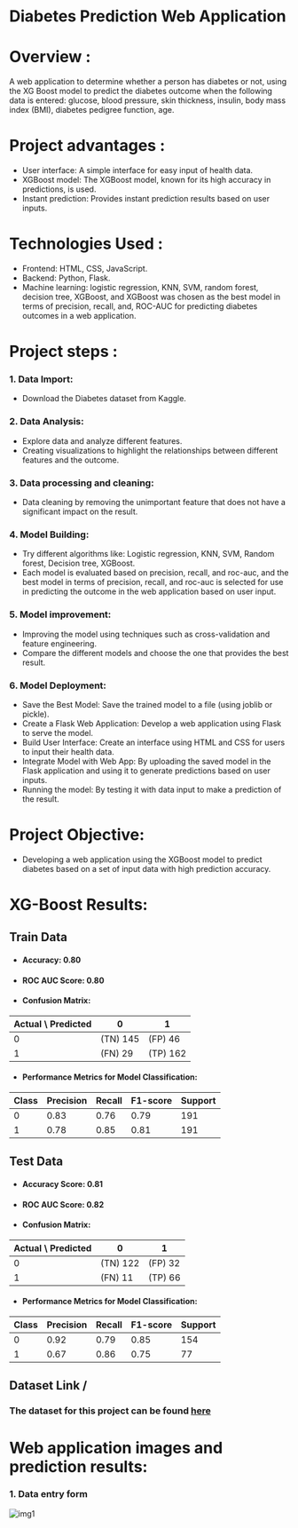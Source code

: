 # **Diabetes Prediction Web Application**
# Overview :
A web application to determine whether a person has diabetes or not, using the XG Boost model to predict the diabetes outcome when the following data is entered: glucose, blood pressure, skin thickness, insulin, body mass index (BMI), diabetes pedigree function, age.

# Project advantages :
* User interface: A simple interface for easy input of health data.
* XGBoost model: The XGBoost model, known for its high accuracy in predictions, is used.
* Instant prediction: Provides instant prediction results based on user inputs.

 # Technologies Used :
* Frontend: HTML, CSS, JavaScript.
* Backend: Python, Flask.
* Machine learning: logistic regression, KNN, SVM, random forest, decision tree, XGBoost, and XGBoost was chosen as the best model in terms of precision, recall, and, ROC-AUC for predicting diabetes outcomes in a web application.

 # Project steps : 
 ### 1. Data Import:
+ Download the Diabetes dataset from Kaggle.

### 2. Data Analysis:
* Explore data and analyze different features.
* Creating visualizations to highlight the relationships between different features and the outcome. 

### 3. Data processing and cleaning: 
* Data cleaning by removing the unimportant feature that does not have a significant impact on the result.

### 4. Model Building:
* Try different algorithms like: Logistic regression, KNN, SVM, Random forest, Decision tree, XGBoost.
*  Each model is evaluated based on precision, recall, and roc-auc, and the best model in terms of precision, recall, and roc-auc is selected for use in predicting the outcome in the web application based on user input.
  
### 5. Model improvement:
* Improving the model using techniques such as cross-validation and feature engineering.
* Compare the different models and choose the one that provides the best result.

### 6. Model Deployment:
* Save the Best Model: Save the trained model to a file (using joblib or pickle).
* Create a Flask Web Application: Develop a web application using Flask to serve the model.
* Build User Interface: Create an interface using HTML and CSS for users to input their health data.
* Integrate Model with Web App: By uploading the saved model in the Flask application and using it to generate predictions based on user inputs.
* Running the model: By testing it with data input to make a prediction of the result.
 
# Project Objective:
* Developing a web application using the XGBoost model to predict diabetes based on a set of input data with high prediction accuracy.
# XG-Boost Results:
## Train Data
* #### Accuracy: 0.80
* #### ROC AUC Score: 0.80
* #### Confusion Matrix:
    
| Actual \ Predicted | 0 | 1 |
| ------------- | ------------- |------------- |
| 0  | (TN) 145 |  (FP) 46 |
| 1  | (FN) 29 |  (TP) 162 |

* #### Performance Metrics for Model Classification:
 
|Class  | Precision | Recall | F1-score | Support | 
| ------------- | ------------- |------------- |------------- |------------- |
| 0  | 0.83 | 0.76 | 0.79 | 191 |
| 1  | 0.78 | 0.85 | 0.81 | 191 |

## Test Data 
* #### Accuracy Score: 0.81
* #### ROC AUC Score: 0.82
* #### Confusion Matrix:

| Actual \ Predicted | 0 | 1 |
| ------------- | ------------- |------------- |
| 0  | (TN) 122 |  (FP) 32 |
| 1  | (FN) 11 |  (TP) 66 |

* #### Performance Metrics for Model Classification:
 
|Class  | Precision | Recall | F1-score | Support | 
| ------------- | ------------- |------------- |------------- |------------- |
| 0  | 0.92 | 0.79 | 0.85 | 154 |
| 1  | 0.67 | 0.86 | 0.75 | 77 |

## Dataset Link /
### The dataset for this project can be found [here](https://www.kaggle.com/datasets/uciml/pima-indians-diabetes-database/data)

# Web application images and prediction results: 
### 1. Data entry form 
![img1](https://github.com/username/repo/blob/main/images/img1.PNG)



 
 
